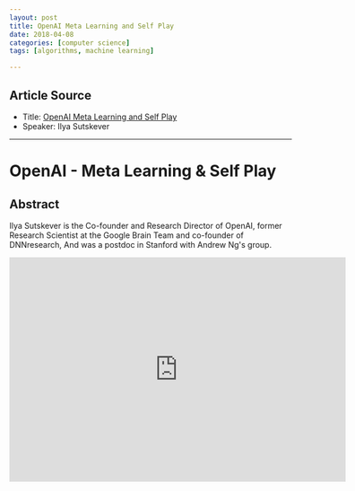 ```yaml
---
layout: post
title: OpenAI Meta Learning and Self Play
date: 2018-04-08
categories: [computer science]
tags: [algorithms, machine learning]

---
```


## Article Source
* Title: [OpenAI Meta Learning and Self Play](https://www.youtube.com/watch?v=AopSlxNYqX8)
* Speaker: Ilya Sutskever

---


# OpenAI - Meta Learning & Self Play

## Abstract

Ilya Sutskever is the Co-founder and Research Director of OpenAI, former Research Scientist at the Google Brain Team and co-founder of DNNresearch, And was a postdoc in Stanford with Andrew Ng's group. 


<iframe width="600" height="400" src="https://www.youtube.com/embed/AopSlxNYqX8" frameborder="0" allow="autoplay; encrypted-media" allowfullscreen></iframe>
